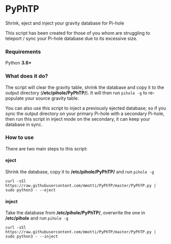 # PyPhTP
Shrink, eject and inject your gravity database for Pi-hole

This script has been created for those of you whom are struggling to teleport / sync your Pi-hole database due to its excessive size.

### Requirements ###
Python **3.6+**

### What does it do? ###
The script will clear the gravity table, shrink the database and copy it to the output directory (**/etc/pihole/PyPhTP/**). It will then run `pihole -g` to re-populate your source gravity table.

You can also use this script to inject a previously ejected database; so if you sync the output directory on your primary Pi-hole with a secondary Pi-hole, then run this script in inject mode on the secondary, it can keep your database in sync.

### How to use ###

There are two main steps to this script:

#### eject ####
Shrink the database, copy it to **/etc/pihole/PyPhTP/** and run `pihole -g`

`curl -sSl https://raw.githubusercontent.com/mmotti/PyPhTP/master/PyPhTP.py | sudo python3 - --eject`

#### inject ####
Take the database from **/etc/pihole/PyPhTP/**, overwrite the one in **/etc/pihole** and run `pihole -g`

`curl -sSl https://raw.githubusercontent.com/mmotti/PyPhTP/master/PyPhTP.py | sudo python3 - --inject`
